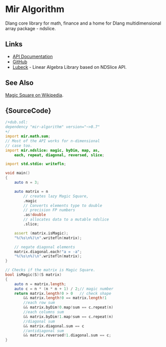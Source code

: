 # Mir Algorithm

Dlang core library for math, finance and a home for Dlang multidimensional array package - ndslice.

## Links

 - [API Documentation](http://docs.algorithm.dlang.io)
 - [GitHub](https://github.com/libmir/mir-algorithm)
 - [Lubeck](https://github.com/kaleidicassociates/lubeck) - Linear Algebra Library based on NDSlice API.

## See Also

[Magic Square on Wikipedia](https://en.wikipedia.org/wiki/Magic_square).

## {SourceCode}

```d
/+dub.sdl:
dependency "mir-algorithm" version="~>0.7"
+/
import mir.math.sum;
// Most of the API works for n-dimensional
// case too.
import mir.ndslice: magic, byDim, map, as,
    each, repeat, diagonal, reversed, slice;

import std.stdio: writefln;

void main()
{
    auto n = 3;

    auto matrix = n
        // creates lazy Magic Square,
        .magic
        // Converts elements type to double
        // precision FP numbers
        .as!double
        // allocates data to a mutable ndslice
        .slice;

    assert (matrix.isMagic);
    "%(%s\n%)\n".writefln(matrix);

    // negate diagonal elements
    matrix.diagonal.each!"a = -a";
    "%(%s\n%)\n".writefln(matrix);
}

// Checks if the matrix is Magic Square.
bool isMagic(S)(S matrix)
{
    auto n = matrix.length;
    auto c = n * (n * n + 1) / 2;// magic number
    return matrix.length!0 > 0   // check shape
        && matrix.length!0 == matrix.length!1
        //each row sum
        && matrix.byDim!0.map!sum == c.repeat(n)
        //each columns sum
        && matrix.byDim!1.map!sum == c.repeat(n)
        //diagonal sum
        && matrix.diagonal.sum == c
        //antidiagonal sum
        && matrix.reversed!1.diagonal.sum == c;
}
```
